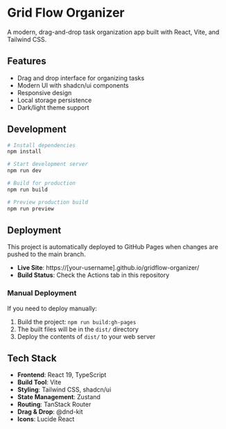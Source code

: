 # Grid Flow Organizer

A modern, drag-and-drop task organization app built with React, Vite, and Tailwind CSS.

## Features

- Drag and drop interface for organizing tasks
- Modern UI with shadcn/ui components
- Responsive design
- Local storage persistence
- Dark/light theme support

## Development

```bash
# Install dependencies
npm install

# Start development server
npm run dev

# Build for production
npm run build

# Preview production build
npm run preview
```

## Deployment

This project is automatically deployed to GitHub Pages when changes are pushed to the main branch.

- **Live Site**: https://[your-username].github.io/gridflow-organizer/
- **Build Status**: Check the Actions tab in this repository

### Manual Deployment

If you need to deploy manually:

1. Build the project: `npm run build:gh-pages`
2. The built files will be in the `dist/` directory
3. Deploy the contents of `dist/` to your web server

## Tech Stack

- **Frontend**: React 19, TypeScript
- **Build Tool**: Vite
- **Styling**: Tailwind CSS, shadcn/ui
- **State Management**: Zustand
- **Routing**: TanStack Router
- **Drag & Drop**: @dnd-kit
- **Icons**: Lucide React